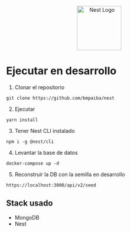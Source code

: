<p align="center">
  <a href="http://nestjs.com/" target="blank"><img src="https://nestjs.com/img/logo-small.svg" width="120" alt="Nest Logo" /></a>
</p>

[circleci-image]: https://img.shields.io/circleci/build/github/nestjs/nest/master?token=abc123def456
[circleci-url]: https://circleci.com/gh/nestjs/nest


# Ejecutar en desarrollo

1. Clonar el repositorio
```
git clone https://github.com/bmpaiba/nest
```

2. Ejecutar

```
yarn install
```

3. Tener Nest CLI instalado 
```
npm i -g @nest/cli
```

4. Levantar la base de datos
```
docker-compose up -d
```

5. Reconstruir la DB con la semilla en desarrollo
```
https://localhost:3000/api/v2/seed
```

## Stack usado
* MongoDB
* Nest

